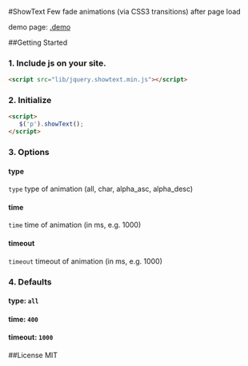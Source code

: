 #ShowText
Few fade animations (via CSS3 transitions) after page load

demo page: [.demo](http://witaszak.pl/showtext)

##Getting Started

### 1. Include js on your site.
```html
<script src="lib/jquery.showtext.min.js"></script>
```
### 2. Initialize
```html
<script>
   $('p').showText(); 
</script>
```


### 3. Options
#### type
`type` type of animation (all, char, alpha_asc, alpha_desc)
#### time
`time` time of animation (in ms, e.g. 1000)
#### timeout
`timeout` timeout of animation (in ms, e.g. 1000)

### 4. Defaults
#### type: `all`
#### time: `400`
#### timeout: `1000`


##License
MIT